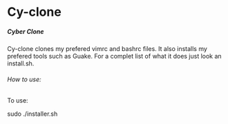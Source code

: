 # Cy-clone
##### Cyber Clone

Cy-clone clones my prefered vimrc and bashrc files. It also installs 
my prefered tools such as Guake. For a complet list of what it does 
just look an install.sh.

###### How to use:
To use: 

sudo ./installer.sh


